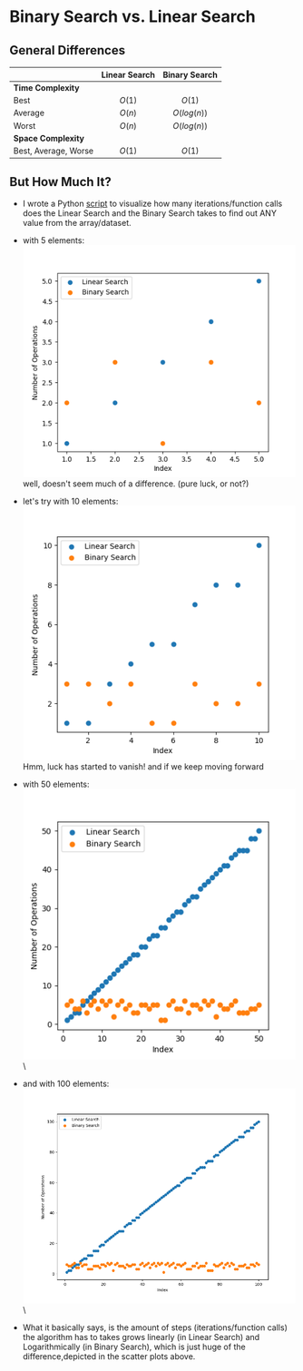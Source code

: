 # Binary Search vs. Linear Search

## General Differences
|                 |  Linear Search  |  Binary Search |
| --------------- | :-------------: | :-------------: |
|**Time Complexity**|                 |                 |
| Best            |      $O(1)$     |      $O(1)$     |
| Average         |      $O(n)$     |   $O(log(n))$   |
| Worst           |      $O(n)$     |   $O(log(n))$   |
|**Space Complexity**|                 |                 |
| Best, Average, Worse|      $O(1)$     |      $O(1)$     |

## But How Much It?

- I wrote a Python [script](lin_vs_bin.py) to visualize how many iterations/function calls does the Linear Search and the Binary Search takes to find out ANY value from the array/dataset.

- with 5 elements:\
![Alt text](lis_bin_5.png)\
well, doesn't seem much of a difference. (pure luck, or not?)

- let's try with 10 elements:\
![Alt text](lis_bin_10.png)\
Hmm, luck has started to vanish!
and if we keep moving forward

- with 50 elements:\
![Alt text](lis_bin_50.png)\

- and with 100 elements:\
![Alt text](lis_bin_100.png)\

- What it basically says, is the amount of steps (iterations/function calls) the algorithm has to takes grows linearly (in Linear Search) and Logarithmically (in Binary Search), which is just huge of the difference,depicted in the scatter plots above.
